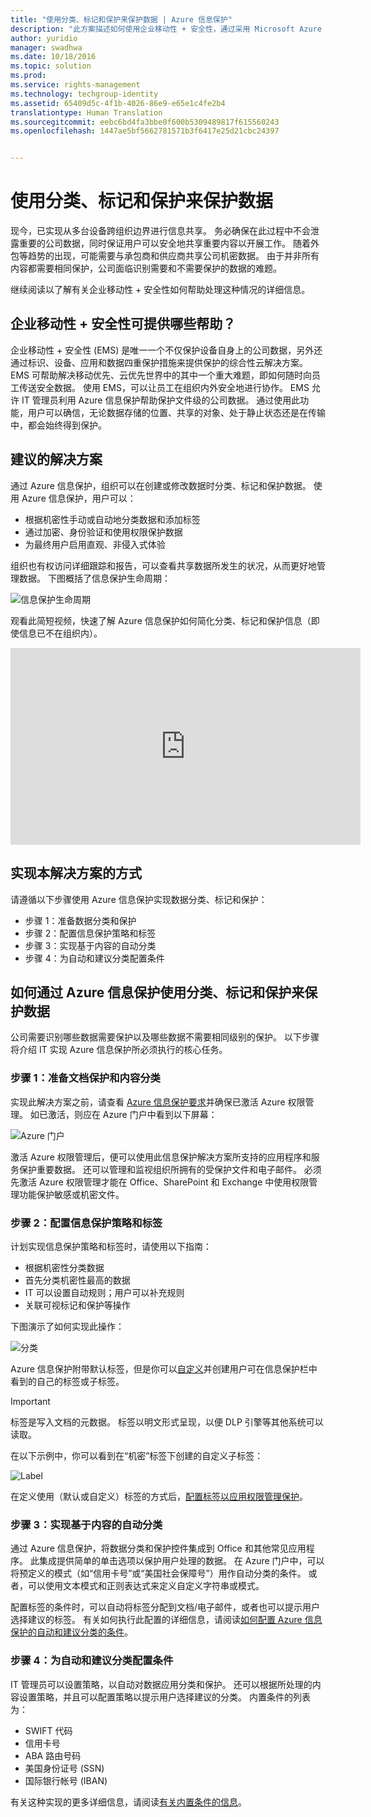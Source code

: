 ```yaml
---
title: "使用分类、标记和保护来保护数据 | Azure 信息保护"
description: "此方案描述如何使用企业移动性 + 安全性，通过采用 Microsoft Azure 信息保护功能分类、标记和保护数据。"
author: yuridio
manager: swadhwa
ms.date: 10/18/2016
ms.topic: solution
ms.prod: 
ms.service: rights-management
ms.technology: techgroup-identity
ms.assetid: 65409d5c-4f1b-4026-86e9-e65e1c4fe2b4
translationtype: Human Translation
ms.sourcegitcommit: eebc6bd4fa3bbe0f600b5309489817f615560243
ms.openlocfilehash: 1447ae5bf5662781571b3f6417e25d21cbc24397


---
```


# 使用分类、标记和保护来保护数据 

现今，已实现从多台设备跨组织边界进行信息共享。  务必确保在此过程中不会泄露重要的公司数据，同时保证用户可以安全地共享重要内容以开展工作。 随着外包等趋势的出现，可能需要与承包商和供应商共享公司机密数据。 由于并非所有内容都需要相同保护，公司面临识别需要和不需要保护的数据的难题。

继续阅读以了解有关企业移动性 + 安全性如何帮助处理这种情况的详细信息。

## 企业移动性 + 安全性可提供哪些帮助？
 
企业移动性 + 安全性 (EMS) 是唯一一个不仅保护设备自身上的公司数据，另外还通过标识、设备、应用和数据四重保护措施来提供保护的综合性云解决方案。 EMS 可帮助解决移动优先、云优先世界中的其中一个重大难题，即如何随时向员工传送安全数据。 使用 EMS，可以让员工在组织内外安全地进行协作。 EMS 允许 IT 管理员利用 Azure 信息保护帮助保护文件级的公司数据。 通过使用此功能，用户可以确信，无论数据存储的位置、共享的对象、处于静止状态还是在传输中，都会始终得到保护。 

## 建议的解决方案

通过 Azure 信息保护，组织可以在创建或修改数据时分类、标记和保护数据。 使用 Azure 信息保护，用户可以：

- 根据机密性手动或自动地分类数据和添加标签
- 通过加密、身份验证和使用权限保护数据
- 为最终用户启用直观、非侵入式体验

组织也有权访问详细跟踪和报告，可以查看共享数据所发生的状况，从而更好地管理数据。 下图概括了信息保护生命周期：

![信息保护生命周期](./media/infoprotect-secure-classify-scenario/infoprotect-secure-classify-scenario-fig1.png)

观看此简短视频，快速了解 Azure 信息保护如何简化分类、标记和保护信息（即使信息已不在组织内）。

<iframe src="https://channel9.msdn.com/Shows/Mechanics/An-Introduction-to-Microsoft-Azure-Information-Protection/player" width="560" height="315" allowFullScreen frameBorder="0"></iframe>

## 实现本解决方案的方式

请遵循以下步骤使用 Azure 信息保护实现数据分类、标记和保护：

- 步骤 1：准备数据分类和保护
- 步骤 2：配置信息保护策略和标签
- 步骤 3：实现基于内容的自动分类
- 步骤 4：为自动和建议分类配置条件

## 如何通过 Azure 信息保护使用分类、标记和保护来保护数据

公司需要识别哪些数据需要保护以及哪些数据不需要相同级别的保护。 以下步骤将介绍 IT 实现 Azure 信息保护所必须执行的核心任务。

### 步骤 1：准备文档保护和内容分类

实现此解决方案之前，请查看 [Azure 信息保护要求](requirements-azure-infoprotect.md)并确保已激活 Azure 权限管理。 如已激活，则应在 Azure 门户中看到以下屏幕：

![Azure 门户](./media/infoprotect-secure-classify-scenario/infoprotect-secure-classify-scenario-fig2.png)

激活 Azure 权限管理后，便可以使用此信息保护解决方案所支持的应用程序和服务保护重要数据。 还可以管理和监视组织所拥有的受保护文件和电子邮件。 必须先激活 Azure 权限管理才能在 Office、SharePoint 和 Exchange 中使用权限管理功能保护敏感或机密文件。

### 步骤 2：配置信息保护策略和标签

计划实现信息保护策略和标签时，请使用以下指南：

- 根据机密性分类数据
- 首先分类机密性最高的数据
- IT 可以设置自动规则；用户可以补充规则 
- 关联可视标记和保护等操作

下图演示了如何实现此操作：

![分类](./media/infoprotect-secure-classify-scenario/infoprotect-secure-classify-scenario-fig3.png)

Azure 信息保护附带默认标签，但是你可以[自定义](configure-policy-new-label.md)并创建用户可在信息保护栏中看到的自己的标签或子标签。 

> [!IMPORTANT] 
> 标签是写入文档的元数据。 标签以明文形式呈现，以便 DLP 引擎等其他系统可以读取。

在以下示例中，你可以看到在“机密”标签下创建的自定义子标签：

![Label](./media/infoprotect-secure-classify-scenario/infoprotect-secure-classify-scenario-fig4.png)

在定义使用（默认或自定义）标签的方式后，[配置标签以应用权限管理保护](configure-policy-protection.md#to-configure-a-label-to-apply-rights-management-protection)。 

### 步骤 3：实现基于内容的自动分类

通过 Azure 信息保护，将数据分类和保护控件集成到 Office 和其他常见应用程序。 此集成提供简单的单击选项以保护用户处理的数据。 在 Azure 门户中，可以将预定义的模式（如“信用卡号”或“美国社会保障号”）用作自动分类的条件。 或者，可以使用文本模式和正则表达式来定义自定义字符串或模式。

配置标签的条件时，可以自动将标签分配到文档/电子邮件，或者也可以提示用户选择建议的标签。 有关如何执行此配置的详细信息，请阅读[如何配置 Azure 信息保护的自动和建议分类的条件](configure-policy-classification.md)。


### 步骤 4：为自动和建议分类配置条件

IT 管理员可以设置策略，以自动对数据应用分类和保护。 还可以根据所处理的内容设置策略，并且可以配置策略以提示用户选择建议的分类。 内置条件的列表为：

- SWIFT 代码
- 信用卡号
- ABA 路由号码
- 美国身份证号 (SSN)
- 国际银行帐号 (IBAN)

有关这种实现的更多详细信息，请阅读[有关内置条件的信息](configure-policy-classification.md#information-about-the-built-in-conditions)。



<!--HONumber=Oct16_HO3-->


